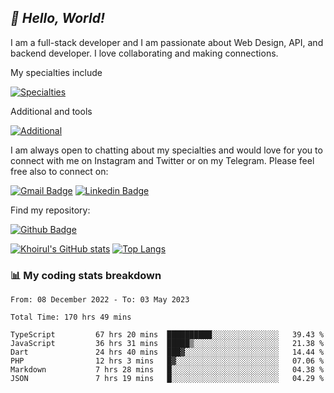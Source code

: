 ## _:wave: Hello, World!_

I am a full-stack developer and I am passionate about Web Design, API, and backend developer. I love collaborating and making connections.

My specialties include

[![Specialties](https://skillicons.dev/icons?i=php,laravel,javascript,react,vue,mysql,tailwind)](https://skillicons.dev)

Additional and tools

[![Additional](https://skillicons.dev/icons?i=bash,vscode,vite,webpack,vercel,git,github,gitlab)](https://skillicons.dev)

I am always open to chatting about my specialties and would love for you to connect with me on Instagram and Twitter or on my Telegram. Please feel free also to connect on:

[![Gmail Badge](https://img.shields.io/badge/-ahmusafir.khoirul@gmail.com-c14438?style=flat&logo=Gmail&logoColor=white&link=mailto:ahmusafir.khoirul@gmail.com)](mailto:ahmusafir.khoirul@gmail.com)
[![Linkedin Badge](https://img.shields.io/badge/-Ahmad_Musafir_Khoirul_Fattah-0072b1?style=flat&logo=Linkedin&logoColor=white&link=https://www.linkedin.com/in/ahmad-musafir-khoirul-fattah-26a53a207/)](https://www.linkedin.com/in/masmuss/)

Find my repository:

[![Github Badge](https://img.shields.io/badge/-masmuss-grey?style=flat&logo=github&logoColor=white&link=https://github.com/masmuss)](https://github.com/masmuss)

[![Khoirul's GitHub stats](https://github-readme-stats.vercel.app/api?username=masmuss&show_icons=true&include_all_commits=true&theme=transparent&layout=compact)](https://github.com/masmuss/github-readme-stats)
[![Top Langs](https://github-readme-stats.vercel.app/api/top-langs/?username=masmuss&theme=transparent&layout=compact)](https://github.com/masmuss/github-readme-stats)

### :bar_chart: My coding stats breakdown

<!--START_SECTION:waka-->

```text
From: 08 December 2022 - To: 03 May 2023

Total Time: 170 hrs 49 mins

TypeScript         67 hrs 20 mins  ██████████░░░░░░░░░░░░░░░   39.43 %
JavaScript         36 hrs 31 mins  █████▒░░░░░░░░░░░░░░░░░░░   21.38 %
Dart               24 hrs 40 mins  ███▓░░░░░░░░░░░░░░░░░░░░░   14.44 %
PHP                12 hrs 3 mins   █▓░░░░░░░░░░░░░░░░░░░░░░░   07.06 %
Markdown           7 hrs 28 mins   █░░░░░░░░░░░░░░░░░░░░░░░░   04.38 %
JSON               7 hrs 19 mins   █░░░░░░░░░░░░░░░░░░░░░░░░   04.29 %
```

<!--END_SECTION:waka-->
